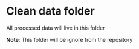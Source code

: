 # Clean data folder
All processed data will live in this folder

**Note**: This folder will be ignore from the repository